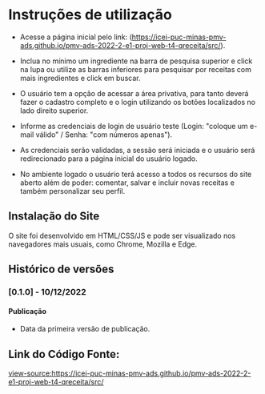 # Instruções de utilização

- Acesse a página inicial pelo link: (https://icei-puc-minas-pmv-ads.github.io/pmv-ads-2022-2-e1-proj-web-t4-qreceita/src/).

- Inclua no mínimo um ingrediente na barra de pesquisa superior e click na lupa ou utilize as barras inferiores para pesquisar por receitas com mais ingredientes e click em buscar.

- O usuário tem a opção de acessar a área privativa, para tanto deverá fazer o cadastro completo e o login utilizando os botões localizados no lado direito superior.

- Informe as credenciais de login de usuário teste (Login: "coloque um e-mail válido"  / Senha: "com números apenas").

- As credenciais serão validadas, a sessão será iniciada e o usuário será redirecionado para a página inicial do usuário logado.

- No ambiente logado o usuário terá acesso a todos os recursos do site aberto além de poder: comentar, salvar e incluir novas receitas e também personalizar seu perfil.


## Instalação do Site

O site foi desenvolvido em HTML/CSS/JS e pode ser visualizado nos navegadores mais usuais, como Chrome, Mozilla e Edge.

## Histórico de versões

### [0.1.0] - 10/12/2022

#### Publicação 
- Data da primeira versão de publicação.

## Link do Código Fonte:

<view-source:https://icei-puc-minas-pmv-ads.github.io/pmv-ads-2022-2-e1-proj-web-t4-qreceita/src/>
